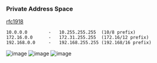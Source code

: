 ### Private Address Space

[rfc1918](https://datatracker.ietf.org/doc/html/rfc1918)

```
10.0.0.0        -   10.255.255.255  (10/8 prefix)
172.16.0.0      -   172.31.255.255  (172.16/12 prefix)
192.168.0.0     -   192.168.255.255 (192.168/16 prefix)
```

![image](https://github.com/user-attachments/assets/b36a64cb-b891-4b12-bce8-409080110386)
![image](https://github.com/user-attachments/assets/32aa4e5f-5c37-42ab-9575-3dfe74cb69be)
![image](https://github.com/user-attachments/assets/6bd1ce9a-ef79-4112-bf83-c31325ba5dd2)


